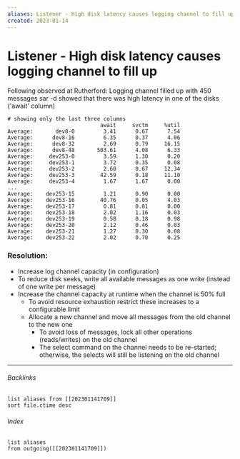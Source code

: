 ```yaml
---
aliases: Listener - High disk latency causes logging channel to fill up
created: 2023-01-14
---
```


# Listener - High disk latency causes logging channel to fill up

Following observed at Rutherford:
Logging channel filled up with 450 messages
sar -d showed that there was high latency in one of the disks ('await' column)
```shell
# showing only the last three columns
                             await     svctm     %util
Average:       dev8-0         3.41      0.67      7.54
Average:      dev8-16         6.35      0.37      4.06
Average:      dev8-32         2.69      0.79     16.15
Average:      dev8-48       503.61      4.08      6.33
Average:     dev253-0         3.59      1.30      0.20
Average:     dev253-1         3.72      0.35      0.08
Average:     dev253-2         2.60      0.67     12.34
Average:     dev253-3        42.59      0.18     11.10
Average:     dev253-4         1.67      1.67      0.00
...
Average:    dev253-15         1.21      0.90      0.00
Average:    dev253-16        40.76      0.05      4.03
Average:    dev253-17         0.81      0.81      0.00
Average:    dev253-18         2.02      1.16      0.03
Average:    dev253-19         0.58      0.18      0.98
Average:    dev253-20         2.12      0.46      0.03
Average:    dev253-21         1.27      0.30      0.08
Average:    dev253-22         2.02      0.70      0.25
```

### Resolution:
* Increase log channel capacity (in configuration)
* To reduce disk seeks, write all available messages as one write (instead of one write per message)
* Increase the channel capacity at runtime when the channel is 50% full
	* To avoid resource exhaustion restrict these increases to a configurable limit
	* Allocate a new channel and move all messages from the old channel to the new one
		* To avoid loss of messages, lock all other operations (reads/writes) on the old channel
		* The select command on the channel needs to be re-started; otherwise, the selects will still be listening on the old channel

---
###### Backlinks

```dataview
list aliases from [[202301141709]]
sort file.ctime desc
```

###### Index
```dataview
list aliases
from outgoing([[202301141709]])
```


